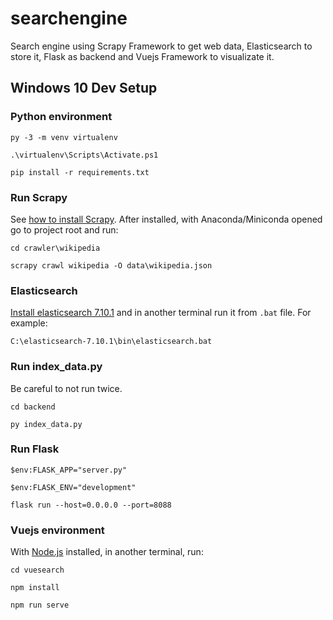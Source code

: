 # searchengine
Search engine using Scrapy Framework to get web data, Elasticsearch to store it, Flask as backend and Vuejs Framework to visualizate it.

## Windows 10 Dev Setup

### Python environment
```
py -3 -m venv virtualenv
```
```
.\virtualenv\Scripts\Activate.ps1
```
```
pip install -r requirements.txt
```

### Run Scrapy
See [how to install Scrapy](https://docs.scrapy.org/en/latest/intro/install.html). After installed, with Anaconda/Miniconda opened go to project root and run:
```
cd crawler\wikipedia
```
```
scrapy crawl wikipedia -O data\wikipedia.json
```

### Elasticsearch
[Install elasticsearch 7.10.1](https://www.elastic.co/guide/en/elasticsearch/reference/7.10/install-elasticsearch.html) and in another terminal run it from `.bat` file. For example:
```
C:\elasticsearch-7.10.1\bin\elasticsearch.bat
```

### Run index_data.py
Be careful to not run twice.
```
cd backend
```
```
py index_data.py
```

### Run Flask
```
$env:FLASK_APP="server.py"
```
```
$env:FLASK_ENV="development"
```
```
flask run --host=0.0.0.0 --port=8088
```

### Vuejs environment
With [Node.js](https://nodejs.org/) installed, in another terminal, run: 
```
cd vuesearch
```
```
npm install
```
```
npm run serve
```





